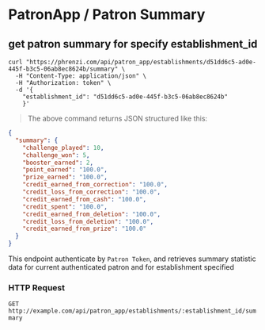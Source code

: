 # PatronApp / Patron Summary

## get patron summary for specify establishment_id

```shell
curl "https://phrenzi.com/api/patron_app/establishments/d51dd6c5-ad0e-445f-b3c5-06ab8ec8624b/summary" \
  -H "Content-Type: application/json" \
  -H "Authorization: token" \
  -d '{
    "establishment_id": "d51dd6c5-ad0e-445f-b3c5-06ab8ec8624b"
    }'
```

> The above command returns JSON structured like this:

```json
{
  "summary": {
    "challenge_played": 10,
    "challenge_won": 5,
    "booster_earned": 2,
    "point_earned": "100.0",
    "prize_earned": "100.0",
    "credit_earned_from_correction": "100.0",
    "credit_loss_from_correction": "100.0",
    "credit_earned_from_cash": "100.0",
    "credit_spent": "100.0",
    "credit_earned_from_deletion": "100.0",
    "credit_loss_from_deletion": "100.0",
    "credit_earned_from_prize": "100.0"
  }
}
```

This endpoint authenticate by `Patron Token`, and retrieves summary statistic data for current authenticated patron and for establishment specified

### HTTP Request

`GET http://example.com/api/patron_app/establishments/:establishment_id/summary`
